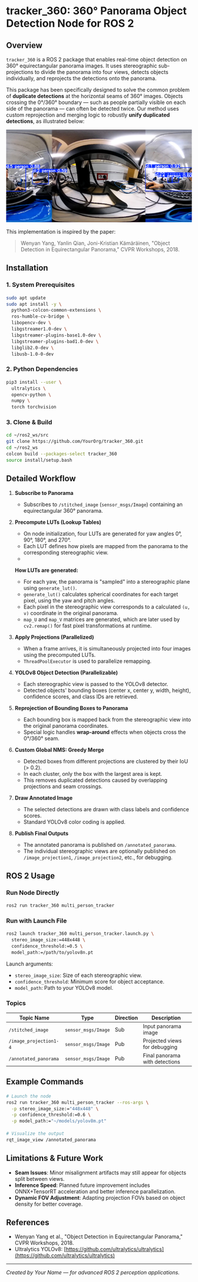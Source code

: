 # tracker\_360: 360° Panorama Object Detection Node for ROS 2

## Overview

`tracker_360` is a ROS 2 package that enables real-time object detection on 360° equirectangular panorama images. It uses stereographic sub-projections to divide the panorama into four views, detects objects individually, and reprojects the detections onto the panorama.

This package has been specifically designed to solve the common problem of **duplicate detections** at the horizontal seams of 360° images. Objects crossing the 0°/360° boundary — such as people partially visible on each side of the panorama — can often be detected twice. Our method uses custom reprojection and merging logic to robustly **unify duplicated detections**, as illustrated below:

![Duplication Problem Example](readme_images/duplication_problem.png)

This implementation is inspired by the paper:

> Wenyan Yang, Yanlin Qian, Joni-Kristian Kämäräinen, "Object Detection in Equirectangular Panorama," CVPR Workshops, 2018.

## Installation

### 1. System Prerequisites

```bash
sudo apt update
sudo apt install -y \
  python3-colcon-common-extensions \
  ros-humble-cv-bridge \
  libopencv-dev \
  libgstreamer1.0-dev \
  libgstreamer-plugins-base1.0-dev \
  libgstreamer-plugins-bad1.0-dev \
  libglib2.0-dev \
  libusb-1.0-0-dev
```

### 2. Python Dependencies

```bash
pip3 install --user \
  ultralytics \
  opencv-python \
  numpy \
  torch torchvision
```

### 3. Clone & Build

```bash
cd ~/ros2_ws/src
git clone https://github.com/YourOrg/tracker_360.git
cd ~/ros2_ws
colcon build --packages-select tracker_360
source install/setup.bash
```

## Detailed Workflow

1. **Subscribe to Panorama**
   - Subscribes to `/stitched_image` (`sensor_msgs/Image`) containing an equirectangular 360° panorama.

2. **Precompute LUTs (Lookup Tables)**
   - On node initialization, four LUTs are generated for yaw angles 0°, 90°, 180°, and 270°.
   - Each LUT defines how pixels are mapped from the panorama to the corresponding stereographic view.
   - 
   **How LUTs are generated:**
   - For each yaw, the panorama is "sampled" into a stereographic plane using `generate_lut()`.
   - `generate_lut()` calculates spherical coordinates for each target pixel, using the yaw and pitch angles.
   - Each pixel in the stereographic view corresponds to a calculated `(u, v)` coordinate in the original panorama.
   - `map_U` and `map_V` matrices are generated, which are later used by `cv2.remap()` for fast pixel transformations at runtime.

3. **Apply Projections (Parallelized)**
   - When a frame arrives, it is simultaneously projected into four images using the precomputed LUTs.
   - `ThreadPoolExecutor` is used to parallelize remapping.

4. **YOLOv8 Object Detection (Parallelizable)**
   - Each stereographic view is passed to the YOLOv8 detector.
   - Detected objects' bounding boxes (center x, center y, width, height), confidence scores, and class IDs are retrieved.

5. **Reprojection of Bounding Boxes to Panorama**
   - Each bounding box is mapped back from the stereographic view into the original panorama coordinates.
   - Special logic handles **wrap-around** effects when objects cross the 0°/360° seam.

6. **Custom Global NMS: Greedy Merge**
   - Detected boxes from different projections are clustered by their IoU (> 0.2).
   - In each cluster, only the box with the largest area is kept.
   - This removes duplicated detections caused by overlapping projections and seam crossings.

7. **Draw Annotated Image**
   - The selected detections are drawn with class labels and confidence scores.
   - Standard YOLOv8 color coding is applied.

8. **Publish Final Outputs**
   - The annotated panorama is published on `/annotated_panorama`.
   - The individual stereographic views are optionally published on `/image_projection1`, `/image_projection2`, etc., for debugging.

## ROS 2 Usage

### Run Node Directly

```bash
ros2 run tracker_360 multi_person_tracker
```

### Run with Launch File

```bash
ros2 launch tracker_360 multi_person_tracker.launch.py \
  stereo_image_size:=448x448 \
  confidence_threshold:=0.5 \
  model_path:=/path/to/yolov8n.pt
```

Launch arguments:
- `stereo_image_size`: Size of each stereographic view.
- `confidence_threshold`: Minimum score for object acceptance.
- `model_path`: Path to your YOLOv8 model.

### Topics

| Topic Name             | Type                | Direction | Description                          |
| ---------------------- | ------------------- | --------- | ------------------------------------ |
| `/stitched_image`      | `sensor_msgs/Image` | Sub       | Input panorama image                 |
| `/image_projection1-4` | `sensor_msgs/Image` | Pub       | Projected views for debugging        |
| `/annotated_panorama`  | `sensor_msgs/Image` | Pub       | Final panorama with detections       |

## Example Commands

```bash
# Launch the node
ros2 run tracker_360 multi_person_tracker --ros-args \
  -p stereo_image_size:="448x448" \
  -p confidence_threshold:=0.6 \
  -p model_path:="~/models/yolov8m.pt"

# Visualize the output
rqt_image_view /annotated_panorama
```

## Limitations & Future Work

- **Seam Issues**: Minor misalignment artifacts may still appear for objects split between views.
- **Inference Speed**: Planned future improvement includes ONNX+TensorRT acceleration and better inference parallelization.
- **Dynamic FOV Adjustment**: Adapting projection FOVs based on object density for better coverage.

## References

- Wenyan Yang et al., "Object Detection in Equirectangular Panorama," CVPR Workshops, 2018.
- Ultralytics YOLOv8: [https://github.com/ultralytics/ultralytics](https://github.com/ultralytics/ultralytics)

---

*Created by Your Name — for advanced ROS 2 perception applications.*


